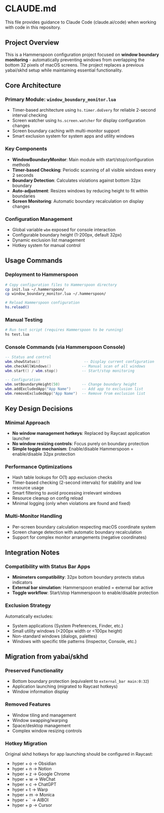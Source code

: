 # CLAUDE.md

This file provides guidance to Claude Code (claude.ai/code) when working with code in this repository.

## Project Overview

This is a Hammerspoon configuration project focused on **window boundary monitoring** - automatically preventing windows from overlapping the bottom 32 pixels of macOS screens. The project replaces a previous yabai/skhd setup while maintaining essential functionality.

## Core Architecture

### Primary Module: `window_boundary_monitor.lua`
- Timer-based architecture using `hs.timer.doEvery` for reliable 2-second interval checking
- Screen watcher using `hs.screen.watcher` for display configuration changes
- Screen boundary caching with multi-monitor support
- Smart exclusion system for system apps and utility windows

### Key Components
- **WindowBoundaryMonitor**: Main module with start/stop/configuration methods
- **Timer-based Checking**: Periodic scanning of all visible windows every 2 seconds
- **Boundary Detection**: Calculates violations against bottom 32px boundary
- **Auto-adjustment**: Resizes windows by reducing height to fit within boundaries
- **Screen Monitoring**: Automatic boundary recalculation on display changes

### Configuration Management
- Global variable `wbm` exposed for console interaction
- Configurable boundary height (1-200px, default 32px)
- Dynamic exclusion list management
- Hotkey system for manual control

## Usage Commands

### Deployment to Hammerspoon
```bash
# Copy configuration files to Hammerspoon directory
cp init.lua ~/.hammerspoon/
cp window_boundary_monitor.lua ~/.hammerspoon/

# Reload Hammerspoon configuration
hs.reload()
```

### Manual Testing
```bash
# Run test script (requires Hammerspoon to be running)
hs test.lua
```

### Console Commands (via Hammerspoon Console)
```lua
-- Status and control
wbm.showStatus()                    -- Display current configuration
wbm.checkAllWindows()              -- Manual scan of all windows
wbm.start() / wbm.stop()           -- Start/stop monitoring

-- Configuration
wbm.setBoundaryHeight(50)          -- Change boundary height
wbm.addExcludedApp("App Name")     -- Add app to exclusion list
wbm.removeExcludedApp("App Name")  -- Remove from exclusion list
```

## Key Design Decisions

### Minimal Approach
- **No window management hotkeys**: Replaced by Raycast application launcher
- **No window resizing controls**: Focus purely on boundary protection
- **Simple toggle mechanism**: Enable/disable Hammerspoon = enable/disable 32px protection

### Performance Optimizations
- Hash table lookups for O(1) app exclusion checks
- Timer-based checking (2-second intervals) for stability and low resource usage
- Smart filtering to avoid processing irrelevant windows
- Resource cleanup on config reload
- Minimal logging (only when violations are found and fixed)

### Multi-Monitor Handling
- Per-screen boundary calculation respecting macOS coordinate system
- Screen change detection with automatic boundary recalculation
- Support for complex monitor arrangements (negative coordinates)

## Integration Notes

### Compatibility with Status Bar Apps
- **Minimeters compatibility**: 32px bottom boundary protects status indicators
- **External bar simulation**: Hammerspoon enabled = external bar active
- **Toggle workflow**: Start/stop Hammerspoon to enable/disable protection

### Exclusion Strategy
Automatically excludes:
- System applications (System Preferences, Finder, etc.)
- Small utility windows (<200px width or <100px height)
- Non-standard windows (dialogs, palettes)
- Windows with specific title patterns (Inspector, Console, etc.)

## Migration from yabai/skhd

### Preserved Functionality
- Bottom boundary protection (equivalent to `external_bar main:0:32`)
- Application launching (migrated to Raycast hotkeys)
- Window information display

### Removed Features
- Window tiling and management
- Window swapping/warping
- Space/desktop management
- Complex window resizing controls

### Hotkey Migration
Original skhd hotkeys for app launching should be configured in Raycast:
- hyper + o → Obsidian
- hyper + n → Notion  
- hyper + z → Google Chrome
- hyper + w → WeChat
- hyper + c → ChatGPT
- hyper + t → Warp
- hyper + m → Monica
- hyper + ` → AIBOI
- hyper + p → Cursor